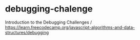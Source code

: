 # debugging-chalenge
Introduction to the Debugging Challenges / https://learn.freecodecamp.org/javascript-algorithms-and-data-structures/debugging
